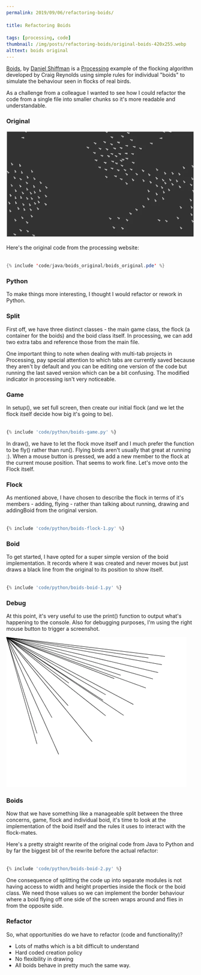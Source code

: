 ```yaml
---
permalink: 2019/09/06/refactoring-boids/

title: Refactoring Boids

tags: [processing, code]
thumbnail: /img/posts/refactoring-boids/original-boids-420x255.webp
alttext: boids original
---
```


<a href="https://processing.org/examples/flocking.html">Boids</a>, by <a href="https://shiffman.net/">Daniel Shiffman</a> is a <a href="https://processing.org/">Processing</a> example of the flocking algorithm developed by Craig Reynolds using simple rules for individual "boids" to simulate the behaviour seen
in flocks of real birds.

As a challenge from a colleague I wanted to see how I could refactor the code from a single file into smaller chunks so it's more readable and understandable.

### Original

![original](/img/posts/refactoring-boids/original-boids.webp)

Here's the original code from the processing website:

```java

{% include 'code/java/boids_original/boids_original.pde' %}

```

### Python

To make things more interesting, I thought I would refactor or rework in Python.

### Split

First off, we have three distinct classes - the main game class, the flock (a container for the
boids) and the boid class itself. In processing, we can add two extra tabs and reference those from the
main file.

One important thing to note when dealing with multi-tab projects in Processing, pay special attention to which tabs
are currently saved because they aren't by default and you can be editing one version of the code but running the last
saved version which can be a bit confusing. The modified indicator in processing isn't very noticeable.

### Game

In setup(), we set full screen, then create our initial flock (and we let the flock itself decide how big it's going to be).

```python

{% include 'code/python/boids-game.py' %}

```

In draw(), we have to let the flock move itself and I much prefer the function to be fly() rather than run(). Flying birds aren't usually that great at running :). When a mouse button is pressed, we add a new member to the flock at the
current mouse position. That seems to work fine. Let's move onto the Flock itself.

### Flock

As mentioned above, I have chosen to describe the flock in terms of it's members - adding, flying - rather than talking
about running, drawing and addingBoid from the original version.

```python

{% include 'code/python/boids-flock-1.py' %}

```

### Boid

To get started, I have opted for a super simple version of the boid implementation. It records where it was created and
never moves but just draws a black line from the original to its position to show itself.

```python

{% include 'code/python/boids-boid-1.py' %}

```

### Debug

At this point, it's very useful to use the print() function to output what's happening to the console. Also for debugging purposes,
I'm using the right mouse button to trigger a screenshot.

![initial flock](/img/posts/refactoring-boids/refactoring-boids-1.webp)

### Boids

Now that we have something like a manageable split between the three concerns, game, flock and individual boid, it's time to look at the implementation
of the boid itself and the rules it uses to interact with the flock-mates.

Here's a pretty straight rewrite of the original code from Java to Python and by far the biggest bit of the rewrite before the actual refactor:

```python

{% include 'code/python/boids-boid-2.py' %}

```

One consequence of splitting the code up into separate modules is not having access to width and height properties inside the flock or the boid class. We need those
values so we can implement the border behaviour where a boid flying off one side of the screen wraps around and flies in from the opposite side.

### Refactor

So, what opportunities do we have to refactor (code and functionality)?

- Lots of maths which is a bit difficult to understand
- Hard coded creation policy
- No flexibility in drawing
- All boids behave in pretty much the same way.
